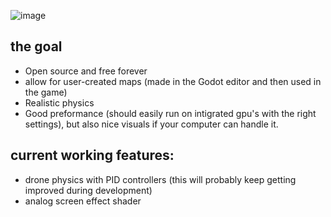 ![image](https://github.com/user-attachments/assets/de747f52-3c83-49f1-845b-88b2048e8226)


## the goal
- Open source and free forever
- allow for user-created maps (made in the Godot editor and then used in the game)
- Realistic physics
- Good preformance (should easily run on intigrated gpu's with the right settings), but also nice visuals if your computer can handle it.

## current working features:
- drone physics with PID controllers (this will probably keep getting improved during development)
- analog screen effect shader
